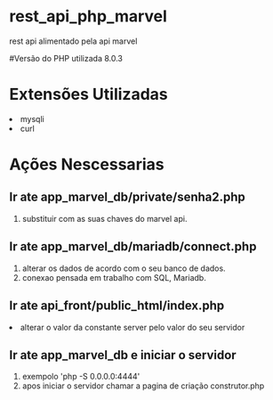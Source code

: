 # rest_api_php_marvel
 rest api alimentado pela api marvel
 
#Versão do PHP utilizada 8.0.3

<h1> Extensões Utilizadas</h1>
<li>mysqli
<li>curl


<h1> Ações Nescessarias </h1>
 
 <h2>Ir ate app_marvel_db/private/senha2.php </h2>
 <ol>
<li>substituir com as suas chaves do marvel api.</li>
 </ol>

<h2>Ir ate app_marvel_db/mariadb/connect.php</h2>
 <ol>
 <li>alterar os dados de acordo com o seu banco de dados.</li>
 <li>conexao pensada em trabalho com SQL, Mariadb.</li>
 </ol>

<h2>Ir ate api_front/public_html/index.php</h2>
  <li>alterar o valor da constante server pelo valor do seu servidor</li>
  </ol>
  
<h2>Ir ate app_marvel_db e iniciar o servidor</h2>
<ol>
   <li>exempolo  'php -S 0.0.0.0:4444'</li>
 <li> apos iniciar o servidor chamar a pagina de criação construtor.php</li></ol>
